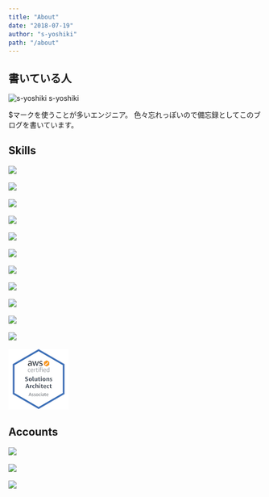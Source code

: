 ```yaml
---
title: "About"
date: "2018-07-19"
author: "s-yoshiki"
path: "/about"
---
```


## 書いている人

![s-yoshiki](https://ja.gravatar.com/userimage/115503673/c65df92a8b6d270c8eeb74f643b7e114.jpg)
s-yoshiki


$マークを使うことが多いエンジニア。
色々忘れっぽいので備忘録としてこのブログを書いています。

## Skills

![](https://img.shields.io/badge/JavaScript-2f2f2f.svg?style=flat-square&logo=javascript)

![](https://img.shields.io/badge/Vue.js-5f5f5f.svg?style=flat-square&logo=vue.js)

![](https://img.shields.io/badge/Node.js-444.svg?logo=node.js&style=flat)

![](https://img.shields.io/badge/-Docker-D3DFDE.svg?logo=docker&style=flat)

![](https://img.shields.io/badge/-Python-F9DC3E.svg?logo=python&style=flat)

![](https://img.shields.io/badge/AtCoder-000.svg?style=flat)

![](https://img.shields.io/badge/-Amazon%20Web%20Service-232F3E.svg?logo=amazon-aws&style=flat)

![](https://img.shields.io/badge/-Apache-D22128.svg?logo=apache&style=flat)

![](https://img.shields.io/badge/PHP-ccc.svg?logo=php&style=flat)

![](https://img.shields.io/badge/-Linux-2f2f2f.svg?logo=linux&style=flat)

![](https://img.shields.io/badge/-CakePHP-9cc.svg?logo=cakephp&style=flat)


<a href="https://www.youracclaim.com/badges/851d28e1-e75a-4ae0-9c32-fc1d9327a391/public_url">
<img src="../images/parts/aws-certified-solutions-architect-associate.png" >
</a>


## Accounts

[![](https://img.shields.io/badge/GitHub--lightgrey.svg?logo=github&style=social)](https://github.com/s-yoshiki)

[![](https://img.shields.io/badge/Twitter--lightgrey.svg?logo=twitter&style=social)](https://twitter.com/s_yoshiki_dev)

[![](https://img.shields.io/badge/qiita--lightgrey.svg?logo=qiita&style=social)](https://qiita.com/s-yoshiki)